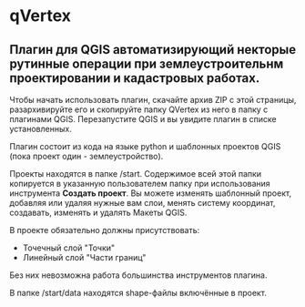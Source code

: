 # qVertex

Плагин для QGIS автоматизирующий некторые рутинные операции при землеустроительнм проектировании и кадастровых работах.
----

Чтобы начать использовать плагин, скачайте архив ZIP с этой страницы, разархивируйте его и скопируйте папку QVertex из него в папку с плагинами QGIS. Перезапустите QGIS и вы увидите плагин в списке установленных.

Плагин состоит из кода на языке python и шаблонных проектов QGIS (пока проект один - землеустройство).

Проекты находятся в папке /start. Содержимое всей этой папки копируется в указанную пользователем папку при использования инструмента **Создать проект**. Вы можете изменять шаблонный проект, добавляя или удаляя нужные вам слои, менять систему координат, создавать, изменять и удалять Макеты QGIS.

В проекте обязательно должны присутствовать:
* Точечный слой "Точки"
* Линейный слой "Части границ"

Без них невозможна работа большинства инструментов плагина.

В папке /start/data находятся shape-файлы включённые в проект.
